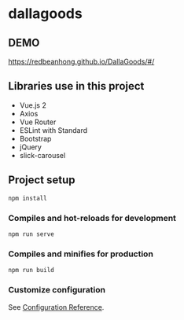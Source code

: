 # dallagoods

## DEMO

https://redbeanhong.github.io/DallaGoods/#/

## Libraries use in this project

- Vue.js 2
- Axios
- Vue Router
- ESLint with Standard
- Bootstrap
- jQuery
- slick-carousel

## Project setup

```
npm install
```

### Compiles and hot-reloads for development

```
npm run serve
```

### Compiles and minifies for production

```
npm run build
```

### Customize configuration

See [Configuration Reference](https://cli.vuejs.org/config/).
